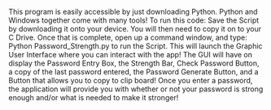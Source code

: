 This program is easily accessible by just downloading Python. Python and Windows together come with many tools! To run this code: Save the Script by downloading it onto your device. You will then need to copy it on to your C Drive. 
Once that is complete, open up a command window, and type: Python Password_Strength.py to run the Script.
This will launch the Graphic User Interface where you can interact with the app! 
The GUI will have on display the Password Entry Box, the Strength Bar, Check Password Button, a copy of the last password entered, the Password Generate Button, and a Button that allows you to copy to clip board! Once you enter a password, the application will provide you with whether or not your password is strong enough and/or what is needed to make it stronger!

